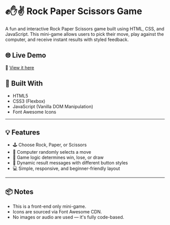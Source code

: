 
# ✊✋✌️ Rock Paper Scissors Game
A fun and interactive Rock Paper Scissors game built using HTML, CSS, and JavaScript. This mini-game allows users to pick their move, play against the computer, and receive instant results with styled feedback.

## 🌐 Live Demo
🔗 [View it here]( https://rachel-thu.github.io/JS-Project_Rock-Paper-Scissors-Games/)


## 🔧 Built With

- HTML5
- CSS3 (Flexbox)
- JavaScript (Vanilla DOM Manipulation)
- Font Awesome Icons

---

## 💡 Features

- 🕹️ Choose Rock, Paper, or Scissors 
- 🤖 Computer randomly selects a move  
- 🧠 Game logic determines win, lose, or draw 
- 🎨 Dynamic result messages with different button styles
- 💻 Simple, responsive, and beginner-friendly layout

---

## 📦 Notes

- This is a front-end only mini-game.
- Icons are sourced via Font Awesome CDN.
- No images or audio are used — it's fully code-based.


